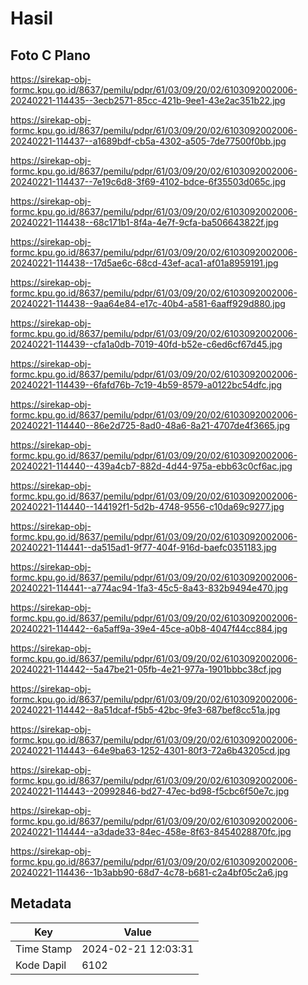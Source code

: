 # Hasil

## Foto C Plano

https://sirekap-obj-formc.kpu.go.id/8637/pemilu/pdpr/61/03/09/20/02/6103092002006-20240221-114435--3ecb2571-85cc-421b-9ee1-43e2ac351b22.jpg

https://sirekap-obj-formc.kpu.go.id/8637/pemilu/pdpr/61/03/09/20/02/6103092002006-20240221-114437--a1689bdf-cb5a-4302-a505-7de77500f0bb.jpg

https://sirekap-obj-formc.kpu.go.id/8637/pemilu/pdpr/61/03/09/20/02/6103092002006-20240221-114437--7e19c6d8-3f69-4102-bdce-6f35503d065c.jpg

https://sirekap-obj-formc.kpu.go.id/8637/pemilu/pdpr/61/03/09/20/02/6103092002006-20240221-114438--68c171b1-8f4a-4e7f-9cfa-ba506643822f.jpg

https://sirekap-obj-formc.kpu.go.id/8637/pemilu/pdpr/61/03/09/20/02/6103092002006-20240221-114438--17d5ae6c-68cd-43ef-aca1-af01a8959191.jpg

https://sirekap-obj-formc.kpu.go.id/8637/pemilu/pdpr/61/03/09/20/02/6103092002006-20240221-114438--9aa64e84-e17c-40b4-a581-6aaff929d880.jpg

https://sirekap-obj-formc.kpu.go.id/8637/pemilu/pdpr/61/03/09/20/02/6103092002006-20240221-114439--cfa1a0db-7019-40fd-b52e-c6ed6cf67d45.jpg

https://sirekap-obj-formc.kpu.go.id/8637/pemilu/pdpr/61/03/09/20/02/6103092002006-20240221-114439--6fafd76b-7c19-4b59-8579-a0122bc54dfc.jpg

https://sirekap-obj-formc.kpu.go.id/8637/pemilu/pdpr/61/03/09/20/02/6103092002006-20240221-114440--86e2d725-8ad0-48a6-8a21-4707de4f3665.jpg

https://sirekap-obj-formc.kpu.go.id/8637/pemilu/pdpr/61/03/09/20/02/6103092002006-20240221-114440--439a4cb7-882d-4d44-975a-ebb63c0cf6ac.jpg

https://sirekap-obj-formc.kpu.go.id/8637/pemilu/pdpr/61/03/09/20/02/6103092002006-20240221-114440--144192f1-5d2b-4748-9556-c10da69c9277.jpg

https://sirekap-obj-formc.kpu.go.id/8637/pemilu/pdpr/61/03/09/20/02/6103092002006-20240221-114441--da515ad1-9f77-404f-916d-baefc0351183.jpg

https://sirekap-obj-formc.kpu.go.id/8637/pemilu/pdpr/61/03/09/20/02/6103092002006-20240221-114441--a774ac94-1fa3-45c5-8a43-832b9494e470.jpg

https://sirekap-obj-formc.kpu.go.id/8637/pemilu/pdpr/61/03/09/20/02/6103092002006-20240221-114442--6a5aff9a-39e4-45ce-a0b8-4047f44cc884.jpg

https://sirekap-obj-formc.kpu.go.id/8637/pemilu/pdpr/61/03/09/20/02/6103092002006-20240221-114442--5a47be21-05fb-4e21-977a-1901bbbc38cf.jpg

https://sirekap-obj-formc.kpu.go.id/8637/pemilu/pdpr/61/03/09/20/02/6103092002006-20240221-114442--8a51dcaf-f5b5-42bc-9fe3-687bef8cc51a.jpg

https://sirekap-obj-formc.kpu.go.id/8637/pemilu/pdpr/61/03/09/20/02/6103092002006-20240221-114443--64e9ba63-1252-4301-80f3-72a6b43205cd.jpg

https://sirekap-obj-formc.kpu.go.id/8637/pemilu/pdpr/61/03/09/20/02/6103092002006-20240221-114443--20992846-bd27-47ec-bd98-f5cbc6f50e7c.jpg

https://sirekap-obj-formc.kpu.go.id/8637/pemilu/pdpr/61/03/09/20/02/6103092002006-20240221-114444--a3dade33-84ec-458e-8f63-8454028870fc.jpg

https://sirekap-obj-formc.kpu.go.id/8637/pemilu/pdpr/61/03/09/20/02/6103092002006-20240221-114436--1b3abb90-68d7-4c78-b681-c2a4bf05c2a6.jpg


## Metadata

| Key        | Value               |
| ---------- | ------------------- |
| Time Stamp | 2024-02-21 12:03:31 |
| Kode Dapil | 6102                |



